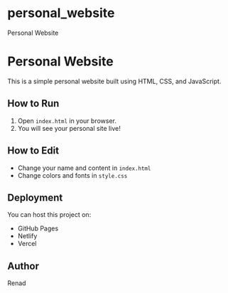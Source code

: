 # personal_website
Personal Website
# Personal Website

This is a simple personal website built using HTML, CSS, and JavaScript.

## How to Run

1. Open `index.html` in your browser.
2. You will see your personal site live!

## How to Edit

- Change your name and content in `index.html`
- Change colors and fonts in `style.css`

## Deployment

You can host this project on:
- GitHub Pages
- Netlify
- Vercel

## Author

Renad
